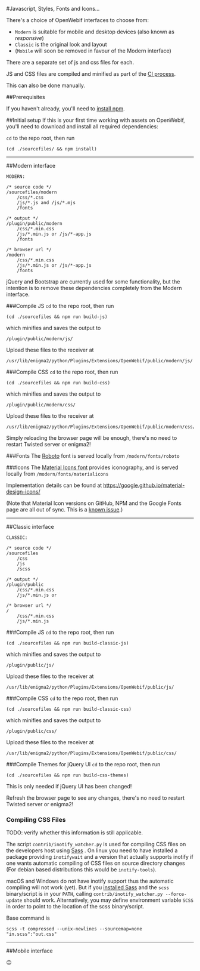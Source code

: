#Javascript, Styles, Fonts and Icons...

There's a choice of OpenWebif interfaces to choose from:
- `Modern` is suitable for mobile and desktop devices (also known as _responsive_)
- `Classic` is the original look and layout
- (`Mobile` will soon be removed in favour of the Modern interface)

There are a separate set of js and css files for each.

JS and CSS files are compiled and minified as part of the [CI process](CI/npm.sh).

This can also be done manually.

##Prerequisites

If you haven't already, you'll need to [install npm](https://docs.npmjs.com/downloading-and-installing-node-js-and-npm#using-a-node-version-manager-to-install-nodejs-and-npm).

##Initial setup
If this is your first time working with assets on OpenWebif, you'll
need to download and install all required dependencies:

`cd` to the repo root, then run

`(cd ./sourcefiles/ && npm install)`

---

##Modern interface

```
MODERN:

/* source code */
/sourcefiles/modern
    /css/*.css
    /js/*.js and /js/*.mjs
    /fonts

/* output */
/plugin/public/modern
    /css/*.min.css
    /js/*.min.js or /js/*-app.js
    /fonts

/* browser url */
/modern
    /css/*.min.css
    /js/*.min.js or /js/*-app.js
    /fonts
```

jQuery and Bootstrap are currently used for some functionality, but the 
intention is to remove these dependencies completely from the Modern interface.

###Compile JS
`cd` to the repo root, then run

`(cd ./sourcefiles && npm run build-js)`

which minifies and saves the output to
```
/plugin/public/modern/js/
```
Upload these files to the receiver at
```
/usr/lib/enigma2/python/Plugins/Extensions/OpenWebif/public/modern/js/
```

[`build-prod` (there's also a `build-dev` mode which doesn't minify output)]: #

###Compile CSS
`cd` to the repo root, then run

`(cd ./sourcefiles && npm run build-css)`

which minifies and saves the output to
```
/plugin/public/modern/css/
```
Upload these files to the receiver at
```
/usr/lib/enigma2/python/Plugins/Extensions/OpenWebif/public/modern/css/
```

Simply reloading the browser page will be enough, there's no need to restart
Twisted server or enigma2!

###Fonts
The [Roboto](https://fonts.google.com/specimen/Roboto) font is served locally from 
`/modern/fonts/roboto`

###Icons
The [Material Icons font](https://fonts.google.com/icons?selected=Material+Icons) 
provides iconography, and is served locally from `/modern/fonts/materialicons`

Implementation details can be found at https://google.github.io/material-design-icons/

(Note that Material Icon versions on GitHub, NPM and the Google Fonts page are 
all out of sync. This is a [known issue](https://github.com/google/material-design-icons/issues/1284#issue-1181974345).)

---

##Classic interface

```
CLASSIC:

/* source code */
/sourcefiles
    /css
    /js
    /scss

/* output */
/plugin/public
    /css/*.min.css
    /js/*.min.js or

/* browser url */
/
    /css/*.min.css
    /js/*.min.js
```

###Compile JS
`cd` to the repo root, then run

`(cd ./sourcefiles && npm run build-classic-js)`

which minifies and saves the output to
```
/plugin/public/js/
```
Upload these files to the receiver at
```
/usr/lib/enigma2/python/Plugins/Extensions/OpenWebif/public/js/
```

[`build-prod` (there's also a `build-dev` mode which doesn't minify output)]: #

###Compile CSS
`cd` to the repo root, then run

`(cd ./sourcefiles && npm run build-classic-css)`

which minifies and saves the output to
```
/plugin/public/css/
```
Upload these files to the receiver at
```
/usr/lib/enigma2/python/Plugins/Extensions/OpenWebif/public/css/
```

###Compile Themes for jQuery UI
`cd` to the repo root, then run

`(cd ./sourcefiles && npm run build-css-themes)`

This is only needed if jQuery UI has been changed!

Refresh the browser page to see any changes, there's no need to restart Twisted
server or enigma2!

### Compiling CSS Files

TODO: verify whether this information is still applicable.

The script `contrib/inotify_watcher.py` is used for compiling CSS files on
the developers host using [Sass](https://sass-lang.com/) . On linux you need to
have installed a package providing  `inotifywait` and a version that actually
supports inotify if one wants automatic compiling of CSS files on source
directory changes (For debian based distributions this would be `inotify-tools`).

macOS and Windows do not have inotify support thus the automatic compiling will
not work (yet). But if you [installed Sass](https://sass-lang.com/install) and
the `scss` binary/script is in your `PATH`, calling
`contrib/inotify_watcher.py --force-update` should work.
Alternatively, you may define environment variable `SCSS` in order to point to
the location of the scss binary/script.

Base command is

    scss -t compressed --unix-newlines --sourcemap=none "in.scss":"out.css"

---

##Mobile interface

😐
